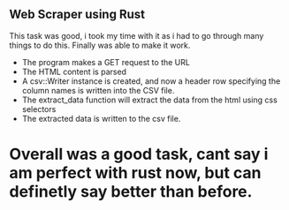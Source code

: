 ## Web Scraper using Rust
This task was good, i took my time with it as i had to go through many things to do this.
Finally was able to make it work.
- The program makes a GET request to the URL
- The HTML content is parsed
- A csv::Writer instance is created, and now a header row specifying the column names is written into the CSV file.
- The extract_data function will extract the data from the html using css selectors
- The extracted data is written to the csv file.

# Overall was a good task, cant say i am perfect with rust now, but can definetly say better than before.
